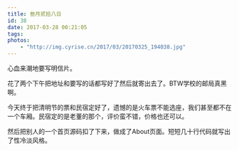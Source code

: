 ```yaml
---
title: 叁月贰拾八日
id: 38
date: 2017-03-28 00:21:05
tags:
photos:
    - "http://img.cyrise.cn/2017/03/20170325_194038.jpg"
---
```


心血来潮地要写明信片。

花了两个下午把地址和要写的话都写好了然后就寄出去了。BTW学校的邮局真黑啊。

今天终于把清明节的票和民宿定好了，遗憾的是火车票不能选座，我们甚至都不在一个车厢。民宿定的是老董的那个，评价蛮不错，价格也还可以。

然后把别人的一个首页源码扣了下来，做成了About页面。短短几十行代码就写出了性冷淡风格。
